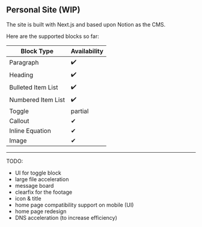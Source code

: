 ## Personal Site (WIP)

The site is built with Next.js and based upon Notion as the CMS.

Here are the supported blocks so far:

| Block Type         | Availability |
|--------------------|--------------|
| Paragraph          | ✔️           |
| Heading            | ✔️           |
| Bulleted Item List | ✔️           |
| Numbered Item List | ✔️           |
| Toggle             | partial      |
| Callout            | ✔            |
| Inline Equation    | ✔            |
| Image              | ✔            |

---
TODO:

* UI for toggle block
* large file acceleration
* message board
* clearfix for the footage
* icon & title
* home page compatibility support on mobile (UI)
* home page redesign
* DNS acceleration (to increase efficiency)
